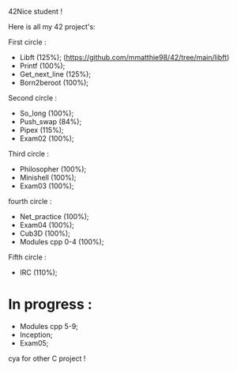 42Nice student !

Here is all my 42 project's:

First circle :

- Libft (125%); (https://github.com/mmatthie98/42/tree/main/libft)
- Printf (100%);
- Get_next_line (125%);
- Born2beroot (100%);

Second circle :

- So_long (100%);
- Push_swap (84%);
- Pipex (115%);
- Exam02 (100%);

Third circle : 

- Philosopher (100%);
- Minishell (100%);
- Exam03 (100%);

fourth circle :

- Net_practice (100%);
- Exam04 (100%);
- Cub3D (100%);
- Modules cpp 0-4 (100%);

Fifth circle :
- IRC (110%);


# In progress :

- Modules cpp 5-9;
- Inception;
- Exam05;

cya for other C project ! 
